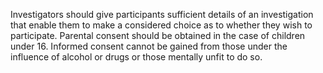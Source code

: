 Investigators should give participants sufficient details of an investigation that enable them to make a considered choice as to whether they wish to participate. Parental consent should be obtained in the case of children under 16. Informed consent cannot be gained from those under the influence of alcohol or drugs or those mentally unfit to do so.